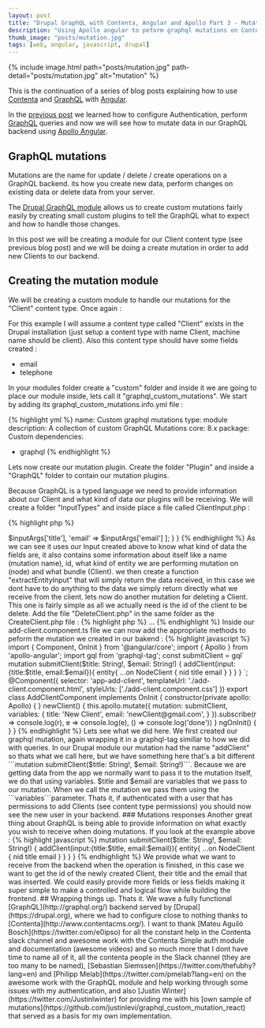 ```yaml
---
layout: post
title: "Drupal GraphQL with Contenta, Angular and Apollo Part 3 - Mutations"
description: "Using Apollo angular to peform graphql mutations on Contenta."
thumb_image: "posts/mutation.jpg"
tags: [web, angular, javascript, drupal]
---
```


{% include image.html path="posts/mutation.jpg" path-detail="posts/mutation.jpg" alt="mutation" %}

This is the continuation of a series of blog posts explaining how to use [Contenta](http://www.contentacms.org/) and [GraphQL](http://graphql.org/) with [Angular](https://angular.io/).

In the [previous post](http://joaogarin.com/posts/drupal-graphql-with-angular-and-apollo-part2) we learned how to configure Authentication, perform [GraphQL](http://graphql.org/) queries and now we will see how to mutate data in our GraphQL backend using [Apollo Angular](https://github.com/apollographql/apollo-angular).

## GraphQL mutations

Mutations are the name for update / delete / create operations on a GraphQL backend. its how you create new data, perform changes on existing data or delete data from your server.

The [Drupal GraphQL module](https://github.com/drupal-graphql/graphql) allows us to create custom mutations fairly easily by creating small custom plugins to tell the GraphQL what to expect and how to handle those changes.

In this post we will be creating a module for our Client content type (see previous blog post) and we will be doing a create mutation in order to add new Clients to our backend.

## Creating the mutation module

We will be creating a custom module to handle our mutations for the "Client" content type. Once again :

For this example I will assume a content type called "Client" exists in the Drupal installation (just setup a content type with name Client, machine name should be client). Also this content type should have some fields created : 

-  email
-  telephone

In your modules folder create a "custom" folder and inside it we are going to place our module inside, lets call it "graphql_custom_mutations". We start by adding its graphql_custom_mutations.info.yml file : 

{% highlight yml %}
name: Custom graphql mutations
type: module
description: A collection of custom GraphQL Mutations
core: 8.x
package: Custom
dependencies:
  - graphql
{% endhighlight %}

Lets now create our mutation plugin. Create the folder "Plugin" and inside a "GraphQL" folder to contain our mutation plugins. 

Because GraphQL is a typed language we need to provide information about our Client and what kind of data our plugins will be receiving. We will create a folder "InputTypes" and inside place a file called ClientInput.php : 

{% highlight php %}
<?php

namespace Drupal\graphql_custom_mutations\Plugin\GraphQL\InputTypes;

use Drupal\graphql\Plugin\GraphQL\InputTypes\InputTypePluginBase;

/**
 * Client input type.
 *
 * @GraphQLInputType(
 *   id = "client_input",
 *   name = "ClientInput",
 *   fields = {
 *     "title" = "String",
 *     "email" = "String",
 *   }
 * )
 */
class ClientInput extends InputTypePluginBase {

}
{% endhighlight %}

This file will be used by our Create Client mutation (will will get to it soon) and it will tell which data and type to expect. In our case the client has an id, a name and two fields which are the email and telephone fields we mentioned above. Both are of type ```String```.

Next we will do our mutations, lets make a folder inside our "Plugin/GraphQL" folder called "Mutations". Inside lets first place our Create Client mutation to handle creating a new client. Lets make a file called "AddClient.php" : 

{% highlight php %}
<?php

namespace Drupal\graphql_custom_mutations\Plugin\GraphQL\Mutations;

use Drupal\graphql\Annotation\GraphQLMutation;
use Drupal\graphql\GraphQL\Type\InputObjectType;
use Drupal\graphql\Plugin\GraphQL\InputTypes\InputTypePluginBase;
use Drupal\graphql_core\Plugin\GraphQL\Mutations\Entity\CreateEntityBase;
use Youshido\GraphQL\Execution\ResolveInfo;

/**
 *  A Simple Client mutation.
 *
 * @GraphQLMutation(
 *   id = "add_client",
 *   entity_type = "node",
 *   entity_bundle = "client",
 *   secure = true,
 *   name = "addClient",
 *   type = "EntityCrudOutput",
 *   arguments = {
 *      "input" = "ClientInput"
 *   }
 * )
 */
class AddClient extends CreateEntityBase {

  /**
   * {@inheritdoc}
   */
  protected function extractEntityInput(array $inputArgs, InputObjectType $inputType, ResolveInfo $info) {
    return [
      'title' => $inputArgs['title'],
      'email' => $inputArgs['email']
    ];
  }
}
{% endhighlight %}

As we can see it uses our Input created above to know what kind of data the fields are, it also contains some information about itself like a name (mutation name), id, what kind of entity we are performing mutation on (node) and what bundle (Client).

we then create a function "extractEntityInput" that will simply return the data received, in this case we dont have to do anything to the data we simply return directly what we receive from the client.

lets now do another mutation for deleting a Client. This one is fairly simple as all we actually need is the id of the client to be delete. Add the file "DeleteClient.php" in the same folder as the CreateClient.php file : 

{% highlight php %}
<?php

namespace Drupal\graphql_custom_mutations\Plugin\GraphQL\Mutations;


use Drupal\graphql\Annotation\GraphQLMutation;
use Drupal\graphql_core\Plugin\GraphQL\Mutations\Entity\DeleteEntityBase;


/**
 *  A Simple Client mutation.
 *
 * @GraphQLMutation(
 *   id = "delete_client",
 *   entity_type = "node",
 *   entity_bundle = "client",
 *   secure = true,
 *   name = "deleteClient",
 *   type = "EntityCrudOutput",
 *   arguments = {
 *     "id" = "Int"
 *   }
 * )
 */
class DeleteClient extends DeleteEntityBase {

}
{% endhighlight %}

Thats it!! we have a module that has a simple create and delete mutation, and we can move to Apollo in our Angular app to run this mutation.

## Performing mutations with Apollo

To handle adding a new client in our Angular app I will be creating a separate module for this. With the CLI run the following command : 

{% highlight bash %}
ng generate component components/add-client
{% endhighlight %}

Lets now add this component to our root component (app.component.ts) so that it shows up in our app : 

{% highlight html %}
...
<app-add-client></app-add-client>
...
{% endhighlight %}

Inside our add-client.component.ts file we can now add the appropriate methods to peform the mutation we created in our bakend : 

{% highlight javascript %}
import { Component, OnInit } from '@angular/core';

import { Apollo } from 'apollo-angular';
import gql from 'graphql-tag';

const submitClient = gql`
mutation submitClient($title: String!, $email: String!) {
  addClient(input:{title:$title, email:$email}){
    entity{
      ...on NodeClient {
        nid
        title
        email
      }
    }
  }
}
`;

@Component({
  selector: 'app-add-client',
  templateUrl: './add-client.component.html',
  styleUrls: ['./add-client.component.css']
})
export class AddClientComponent implements OnInit {

  constructor(private apollo: Apollo) { }

  newClient() {
    this.apollo.mutate({
      mutation: submitClient,
      variables: {
        title: 'New Client',
        email: 'newClient@gmail.com',
      }
    }).subscribe(r => console.log(r), e => console.log(e), () => console.log('done'))
  }

  ngOnInit() {
  }
}

{% endhighlight %}

Lets see what we did here. We first created our graphql mutation, again wrapping it in a graphql-tag simillar to how we did with queries. In our Drupal module our mutation had the name "addClient" so thats what we call here, but we have something here that's a bit different ```mutation submitClient($title: String!, $email: String!)```. 

Because we are getting data from the app we normally want to pass it to the mutation itself, we do that using variables. $title and $email are variables that we pass to our mutation. When we call the mutation we pass them using the ```variables```parameter.

Thats it, if authenticated with a user that has permissions to add Clients (see content type permissions) you should now see the new user in your backend.

### Mutations responses

Another great thing about GraphQL is being able to provide information on what exactly you wish to receive when doing mutations. If you look at the example above : 

{% highlight javascript %}
mutation submitClient($title: String!, $email: String!) {
  addClient(input:{title:$title, email:$email}){
    entity{
      ...on NodeClient {
        nid
        title
        email
      }
    }
  }
}
{% endhighlight %}

We provide what we want to receive from the backend when the operation is finished, in this case we want to get the id of the newly created Client, their title and the email that was inserted. We could easily provide more fields or less fields making it super simple to make a controlled and logical flow while building the frontend.

## Wrapping things up.

Thats it. We wave a fully functional [GraphQL](http://graphql.org/) backend served by [Drupal](https://drupal.org), where we had to configure close to nothing thanks to [Contenta](http://www.contentacms.org/).

I want to thank [Mateu Aguiló Bosch](https://twitter.com/e0ipso) for all the constant help in the Contenta slack channel and awesome work with the Contenta Simple auth module and documentation (awesome videos) and so much more that I dont have time to name all of it, all the contenta people in the Slack channel (they are too many to be named), [Sebastian Siemssen](https://twitter.com/thefubhy?lang=en) and [Philipp Melab](https://twitter.com/pmelab?lang=en) on the awesome work with the GraphQL module and help working through some issues with my authentication, and also [Justin Winter](https://twitter.com/Justinlwinter) for providing me with his [own sample of mutations](https://github.com/justinlevi/graphql_custom_mutation_react) that served as a basis for my own implementation.

